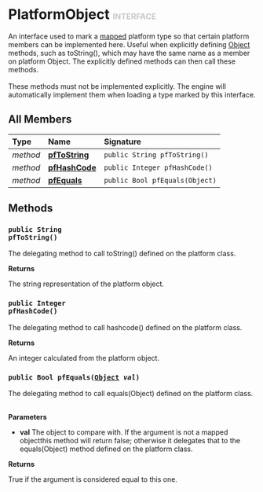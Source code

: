 # PlatformObject <font color="#C8C8C8" size="3">INTERFACE</font>

An interface used to mark a <a href="../System/Mapped">mapped</a> platform type so that certain platform members can be implemented here. Useful when explicitly defining <a href="../../Object">Object</a> methods, such as toString(), which may have the same name as a member on platform Object. The explicitly defined methods can then call these methods.<br><br>These methods must not be implemented explicitly. The engine will automatically implement them when loading a type marked by this interface.

## All Members
|**Type**|**Name**|**Signature**
|:-------|:-------|:------------
|*method*|<a href="#m-pfToString-void"><b>pfToString</b></a>|`public String pfToString()`
|*method*|<a href="#m-pfHashCode-void"><b>pfHashCode</b></a>|`public Integer pfHashCode()`
|*method*|<a href="#m-pfEquals-Object"><b>pfEquals</b></a>|`public Bool pfEquals(Object)`

## Methods
<a name="m-pfToString-void"></a>
### <code>public String pfToString()</code>
The delegating method to call toString() defined on the platform class.

**Returns**

<a name="m-pfToString-void-r"></a>The string representation of the platform object.

<a name="m-pfHashCode-void"></a>
### <code>public Integer pfHashCode()</code>
The delegating method to call hashcode() defined on the platform class.

**Returns**

<a name="m-pfHashCode-void-r"></a>An integer calculated from the platform object.

<a name="m-pfEquals-Object"></a>
### <code>public Bool pfEquals([Object](../../Object) *val*)</code>
The delegating method to call equals(Object) defined on the platform class.<br><br>

**Parameters**

<a name="m-pfEquals-Object-p-val"></a>
- **val**
The object to compare with. If the argument is not a mapped objectthis method will return false; otherwise it delegates that to the equals(Object) method defined on the platform class.

**Returns**

<a name="m-pfEquals-Object-r"></a>True if the argument is considered equal to this one.

